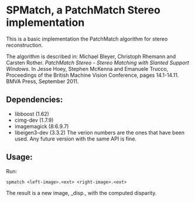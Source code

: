 # SPMatch, a PatchMatch Stereo implementation

This is a basic implementation the PatchMatch algorithm for stereo reconstruction.

The algorithm is described in:
Michael Bleyer, Christoph Rhemann and Carsten Rother. *PatchMatch Stereo -
Stereo Matching with Slanted Support Windows*. In Jesse Hoey, Stephen McKenna
and Emanuele Trucco, Proceedings of the British Machine Vision Conference,
pages 14.1-14.11. BMVA Press, September 2011.

## Dependencies:
* libboost (1.62)
* cimg-dev (1.7.9)
* imagemagick (8:6.9.7)
* libeigen3-dev (3.3.2)
The verion numbers are the ones that have been used. Any future version with
the same API is fine.

## Usage:
Run:

	spmatch <left-image>.<ext> <right-image>.<ext>

The result is a new image, <left-image>\_disp.<ext>, with the computed
disparity.
